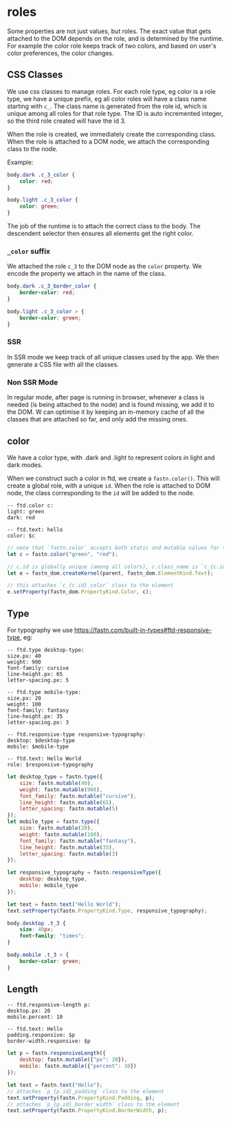 # roles

Some properties are not just values, but roles. The exact value that gets attached to the DOM depends on the role, and
is determined by the runtime. For example the color role keeps track of two colors, and based on user's color 
preferences, the color changes.

## CSS Classes

We use css classes to manage roles. For each role type, eg color is a role type, we have a unique prefix, eg all color
roles will have a class name starting with `c_`. The class name is generated from the role id, which is unique among
all roles for that role type. The ID is auto incremented integer, so the third role created will have the id 3.

When the role is created, we immediately create the corresponding class. When the role is attached to a DOM node, we
attach the corresponding class to the node.

Example:

```css
body.dark .c_3_color {
    color: red;
}

body.light .c_3_color {
    color: green;
}
```

The job of the runtime is to attach the correct class to the body. The descendent selector then ensures all elements
get the right color.

### `_color` suffix

We attached the role `c_3` to the DOM node as the `color` property. We encode the property we attach in the name of
the class.

```css
body.dark .c_3_border_color {
    border-color: red;
}

body.light .c_3_color > {
    border-color: green;
}
```

### SSR

In SSR mode we keep track of all unique classes used by the app. We then generate a CSS file with all the classes.

### Non SSR Mode

In regular mode, after page is running in browser, whenever a class is needed (is being attached to the node) and is 
found missing, we add it to the DOM. W can optimise it by keeping an in-memory cache of all the classes that are 
attached so far, and only add the missing ones. 

## color

We have a color type, with .dark and .light to represent colors in light and dark modes.

When we construct such a color in ftd, we create a `fastn.color()`. This will create a global role, with a unique
`id`. When the role is attached to DOM node, the class corresponding to the `id` will be added to the node.

```ftd
-- ftd.color c:
light: green
dark: red

-- ftd.text: hello
color: $c
```

```js
// note that `fastn.color` accepts both static and mutable values for the two colors
let c = fastn.color("green", "red");

// c.id is globally unique (among all colors), c.class_name is `c_{c.id}`. 
let e = fastn_dom.createKernel(parent, fastn_dom.ElementKind.Text);

// this attaches `c_{c.id}_color` class to the element
e.setProperty(fastn_dom.PropertyKind.Color, c);
```

## Type

For typography we use https://fastn.com/built-in-types#ftd-responsive-type, eg:

```ftd
-- ftd.type desktop-type:
size.px: 40
weight: 900
font-family: cursive
line-height.px: 65
letter-spacing.px: 5

-- ftd.type mobile-type:
size.px: 20
weight: 100
font-family: fantasy
line-height.px: 35
letter-spacing.px: 3

-- ftd.responsive-type responsive-typography:
desktop: $desktop-type
mobile: $mobile-type

-- ftd.text: Hello World
role: $responsive-typography
```

```js
let desktop_type = fastn.type({
    size: fastn.mutable(40),
    weight: fastn.mutable(900),
    font_family: fastn.mutable("cursive"),
    line_height: fastn.mutable(65),
    letter_spacing: fastn.mutable(5)
});
let mobile_type = fastn.type({
    size: fastn.mutable(20),
    weight: fastn.mutable(100),
    font_family: fastn.mutable("fantasy"),
    line_height: fastn.mutable(35),
    letter_spacing: fastn.mutable(3)
});

let responsive_typography = fastn.responsiveType({
    desktop: desktop_type,
    mobile: mobile_type
});

let text = fastn.text("Hello World");
text.setProperty(fastn.PropertyKind.Type, responsive_typography);
```


```css
body.desktop .t_3 {
    size: 40px;
    font-family: "times";
}

body.mobile .t_3 > {
    border-color: green;
}
```

## Length

```ftd
-- ftd.responsive-length p:
desktop.px: 20
mobile.percent: 10

-- ftd.text: Hello
padding.responsive: $p
border-width.responsive: $p
```

```js
let p = fastn.responsiveLength({
    desktop: fastn.mutable({"px": 20}),
    mobile: fastn.mutable({"percent": 10})
});

let text = fastn.text("Hello");
// attaches `p_{p.id}_padding` class to the element
text.setProperty(fastn.PropertyKind.Padding, p);
// attaches `p_{p.id}_border_width` class to the element
text.setProperty(fastn.PropertyKind.BorderWidth, p);
```
